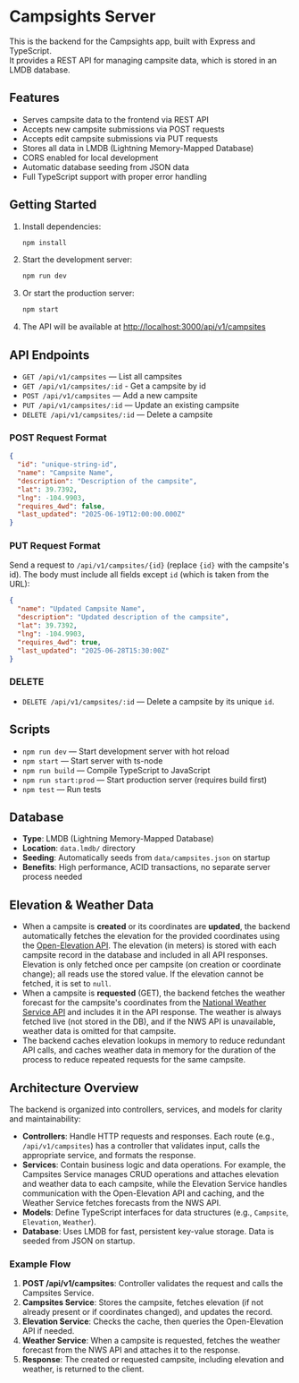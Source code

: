 # Campsights Server

This is the backend for the Campsights app, built with Express and TypeScript.  
It provides a REST API for managing campsite data, which is stored in an LMDB database.

## Features

- Serves campsite data to the frontend via REST API
- Accepts new campsite submissions via POST requests
- Accepts edit campsite submissions via PUT requests
- Stores all data in LMDB (Lightning Memory-Mapped Database)
- CORS enabled for local development
- Automatic database seeding from JSON data
- Full TypeScript support with proper error handling

## Getting Started

1. Install dependencies:
   ```sh
   npm install
   ```

2. Start the development server:
   ```sh
   npm run dev
   ```

3. Or start the production server:
   ```sh
   npm start
   ```

4. The API will be available at [http://localhost:3000/api/v1/campsites](http://localhost:3000/api/v1/campsites)

## API Endpoints

- `GET /api/v1/campsites` — List all campsites
- `GET /api/v1/campsites/:id` - Get a campsite by id
- `POST /api/v1/campsites` — Add a new campsite
- `PUT /api/v1/campsites/:id` — Update an existing campsite
- `DELETE /api/v1/campsites/:id` — Delete a campsite

### POST Request Format

```json
{
  "id": "unique-string-id",
  "name": "Campsite Name",
  "description": "Description of the campsite",
  "lat": 39.7392,
  "lng": -104.9903,
  "requires_4wd": false,
  "last_updated": "2025-06-19T12:00:00.000Z"
}
```

### PUT Request Format

Send a request to `/api/v1/campsites/{id}` (replace `{id}` with the campsite's id). The body must include all fields except `id` (which is taken from the URL):

```json
{
  "name": "Updated Campsite Name",
  "description": "Updated description of the campsite",
  "lat": 39.7392,
  "lng": -104.9903,
  "requires_4wd": true,
  "last_updated": "2025-06-28T15:30:00Z"
}
```

### DELETE

- `DELETE /api/v1/campsites/:id` — Delete a campsite by its unique `id`.

## Scripts

- `npm run dev` — Start development server with hot reload
- `npm start` — Start server with ts-node
- `npm run build` — Compile TypeScript to JavaScript
- `npm run start:prod` — Start production server (requires build first)
- `npm test` — Run tests

## Database

- **Type**: LMDB (Lightning Memory-Mapped Database)
- **Location**: `data.lmdb/` directory
- **Seeding**: Automatically seeds from `data/campsites.json` on startup
- **Benefits**: High performance, ACID transactions, no separate server process needed

## Elevation & Weather Data

- When a campsite is **created** or its coordinates are **updated**, the backend automatically fetches the elevation for the provided coordinates using the [Open-Elevation API](https://github.com/Jorl17/open-elevation/blob/master/docs/api.md). The elevation (in meters) is stored with each campsite record in the database and included in all API responses. Elevation is only fetched once per campsite (on creation or coordinate change); all reads use the stored value. If the elevation cannot be fetched, it is set to `null`.
- When a campsite is **requested** (GET), the backend fetches the weather forecast for the campsite's coordinates from the [National Weather Service API](https://www.weather.gov/documentation/services-web-api) and includes it in the API response. The weather is always fetched live (not stored in the DB), and if the NWS API is unavailable, weather data is omitted for that campsite.
- The backend caches elevation lookups in memory to reduce redundant API calls, and caches weather data in memory for the duration of the process to reduce repeated requests for the same campsite.

## Architecture Overview

The backend is organized into controllers, services, and models for clarity and maintainability:

- **Controllers**: Handle HTTP requests and responses. Each route (e.g., `/api/v1/campsites`) has a controller that validates input, calls the appropriate service, and formats the response.
- **Services**: Contain business logic and data operations. For example, the Campsites Service manages CRUD operations and attaches elevation and weather data to each campsite, while the Elevation Service handles communication with the Open-Elevation API and caching, and the Weather Service fetches forecasts from the NWS API.
- **Models**: Define TypeScript interfaces for data structures (e.g., `Campsite`, `Elevation`, `Weather`).
- **Database**: Uses LMDB for fast, persistent key-value storage. Data is seeded from JSON on startup.

### Example Flow

1. **POST /api/v1/campsites**: Controller validates the request and calls the Campsites Service.
2. **Campsites Service**: Stores the campsite, fetches elevation (if not already present or if coordinates changed), and updates the record.
3. **Elevation Service**: Checks the cache, then queries the Open-Elevation API if needed.
4. **Weather Service**: When a campsite is requested, fetches the weather forecast from the NWS API and attaches it to the response.
5. **Response**: The created or requested campsite, including elevation and weather, is returned to the client.
